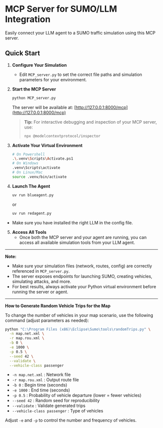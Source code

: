 # MCP Server for SUMO/LLM Integration

Easily connect your LLM agent to a SUMO traffic simulation using this MCP server.

## Quick Start

1. **Configure Your Simulation**
   - Edit `MCP_server.py` to set the correct file paths and simulation parameters for your environment.

2. **Start the MCP Server**
   ```bash
   python MCP_server.py
   ```
   The server will be available at: [http://127.0.0.1:8000/mcp](http://127.0.0.1:8000/mcp)

   > **Tip:** For interactive debugging and inspection of your MCP server, use:
   > ```bash
   > npx @modelcontextprotocol/inspector
   > ```

3. **Activate Your Virtual Environment**
   ```bash
   # On Powershell
   .\.venv\Scripts\Activate.ps1
   # On Windows
   .venv\Scripts\activate
   # On Linux/Mac
   source .venv/bin/activate
   ```

4. **Launch The Agent**
   ```bash
   uv run blueagent.py
   ```
   or
   ```bash
   uv run redagent.py
   ```
- Make sure you have installed the right LLM in the config file.

5. **Access All Tools**
   - Once both the MCP server and your agent are running, you can access all available simulation tools from your LLM agent.

---

**Note:**
- Make sure your simulation files (network, routes, config) are correctly referenced in `MCP_server.py`.
- The server exposes endpoints for launching SUMO, creating vehicles, simulating attacks, and more.
- For best results, always activate your Python virtual environment before running the server or agent.

---

**How to Generate Random Vehicle Trips for the Map**

To change the number of vehicles in your map scenario, use the following command (adjust parameters as needed):

```bash
python "C:\Program Files (x86)\Eclipse\Sumo\tools\randomTrips.py" \
  -n map.net.xml \
  -r map.rou.xml \
  -b 0 \
  -e 1000 \
  -p 0.5 \
  --seed 42 \
  --validate \
  --vehicle-class passenger
```

- `-n map.net.xml` : Network file
- `-r map.rou.xml` : Output route file
- `-b 0` : Begin time (seconds)
- `-e 1000` : End time (seconds)
- `-p 0.5` : Probability of vehicle departure (lower = fewer vehicles)
- `--seed 42` : Random seed for reproducibility
- `--validate` : Validate generated trips
- `--vehicle-class passenger` : Type of vehicles

Adjust `-e` and `-p` to control the number and frequency of vehicles.

